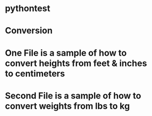 # pythontest
# Conversion

# One File is a sample of how to convert heights from feet & inches to centimeters 
# Second File is a sample of how to convert weights from lbs to kg
